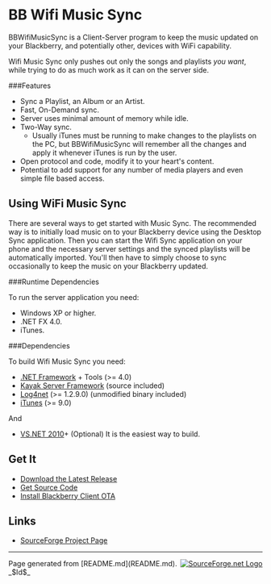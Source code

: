 <!--!# { "pagewidth": "850px" } -->
BB Wifi Music Sync
==================

BBWifiMusicSync is a Client-Server program to keep the music updated on
your Blackberry, and potentially other, devices with WiFi capability.

Wifi Music Sync only pushes out only the songs and playlists
_you want_, while trying to do as much work as it can on the 
server side.

###Features

 * Sync a Playlist, an Album or an Artist.
 * Fast, On-Demand sync.
 * Server uses minimal amount of memory while idle.
 * Two-Way sync.
   * Usually iTunes must be running to make changes to the playlists
     on the PC, but BBWifiMusicSync will remember all the changes and apply
     it whenever iTunes is run by the user.
 * Open protocol and code, modify it to your heart's content.
 * Potential to add support for any number of media players and even
   simple file based access.

Using WiFi Music Sync
---------------------
There are several ways to get started with Music Sync. The recommended
way is to initially load music on to your Blackberry device using the
Desktop Sync application. Then you can start the Wifi Sync application
on your phone and the necessary server settings and the synced playlists
will be automatically imported. You'll then have to simply choose to sync
occasionally to keep the music on your Blackberry updated.

###Runtime Dependencies

To run the server application you need:

 * Windows XP or higher.
 * .NET FX 4.0.
 * iTunes.

###Dependencies

To build Wifi Music Sync you need:

 * [.NET Framework](http://msdn.microsoft.com/en-us/netframework/default) + Tools (>= 4.0)
 * [Kayak Server Framework](https://github.com/kayak/kayak) (source included)
 * [Log4net](http://logging.apache.org/log4net/) (>= 1.2.9.0) (unmodified binary included)
 * [iTunes](http://www.apple.com/itunes/) (>= 9.0)

And

* [VS.NET 2010](https://www.microsoft.com/express/Downloads/)+ (Optional) It is the easiest way to build.

Get It
------

 * [Download the Latest Release](http://sourceforge.net/projects/bbwifimusicsync/files/)
 * [Get Source Code](http://sourceforge.net/projects/bbwifimusicsync/develop)
 * [Install Blackberry Client OTA](Web/6.0.0/WifiMusicSync.jad)

Links
-----

 * [SourceForge Project Page](http://sourceforge.net/projects/bbwifimusicsync/)

-------------------------------------------------------------------
<a style="float: right;" href="http://sourceforge.net/" title="visit SourceForge.net">
    <img alt="SourceForge.net Logo" src="http://sourceforge.net/sflogo.php?group_id=402939&amp;type=13"/>
</a>
Page generated from [README.md](README.md).<br />
_$Id$_

